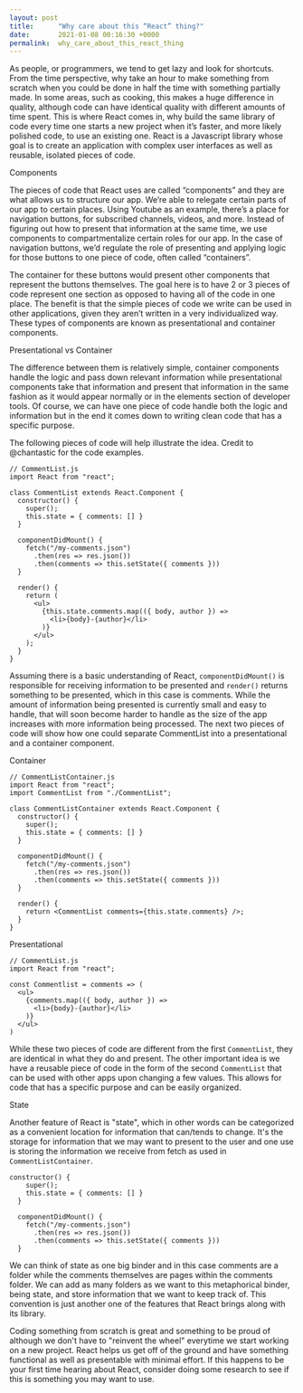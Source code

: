 ```yaml
---
layout: post
title:      "Why care about this “React” thing?"
date:       2021-01-08 00:16:30 +0000
permalink:  why_care_about_this_react_thing
---
```



As people, or programmers, we tend to get lazy and look for shortcuts. From the time perspective, why take an hour to make something from scratch when you could be done in half the time with something partially made. In some areas, such as cooking, this makes a huge difference in quality, although code can have identical quality with different amounts of time spent. This is where React comes in, why build the same library of code every time one starts a new project when it’s faster, and more likely polished code, to use an existing one. React is a Javascript library whose goal is to create an application with complex user interfaces as well as reusable, isolated pieces of code.

Components

The pieces of code that React uses are called “components” and they are what allows us to structure our app. We’re able to relegate certain parts of our app to certain places. Using Youtube as an example, there’s a place for navigation buttons, for subscribed channels, videos, and more. Instead of figuring out how to present that information at the same time, we use components to compartmentalize certain roles for our app. In the case of navigation buttons, we’d regulate the role of presenting and applying logic for those buttons to one piece of code, often called “containers”.

The container for these buttons would present other components that represent the buttons themselves. The goal here is to have 2 or 3 pieces of code represent one section as opposed to having all of the code in one place. The benefit is that the simple pieces of code we write can be used in other applications, given they aren’t written in a very individualized way. These types of components are known as presentational and container components.

Presentational vs Container

The difference between them is relatively simple, container components handle the logic and pass down relevant information while presentational components take that information and present that information in the same fashion as it would appear normally or in the elements section of developer tools. Of course, we can have one piece of code handle both the logic and information but in the end it comes down to writing clean code that has a specific purpose. 

The following pieces of code will help illustrate the idea. Credit to @chantastic for the code examples.

```
// CommentList.js
import React from "react";

class CommentList extends React.Component {
  constructor() {
    super();
    this.state = { comments: [] }
  }
  
  componentDidMount() {
    fetch("/my-comments.json")
      .then(res => res.json())
      .then(comments => this.setState({ comments }))
  }
  
  render() {
    return (
      <ul>
        {this.state.comments.map(({ body, author }) =>
          <li>{body}-{author}</li>
        )}
      </ul>
    );
  }
}
```

Assuming there is a basic understanding of React, `componentDidMount()` is responsible for receiving information to be presented and `render()` returns something to be presented, which in this case is comments. While the amount of information being presented is currently small and easy to handle, that will soon become harder to handle as the size of the app increases with more information being processed. The next two pieces of code will show how one could separate CommentList into a presentational and a container component.

Container
```
// CommentListContainer.js
import React from "react";
import CommentList from "./CommentList";

class CommentListContainer extends React.Component {
  constructor() {
    super();
    this.state = { comments: [] }
  }
  
  componentDidMount() {
    fetch("/my-comments.json")
      .then(res => res.json())
      .then(comments => this.setState({ comments }))
  }
  
  render() {
    return <CommentList comments={this.state.comments} />;
  }
}
```

Presentational
```
// CommentList.js
import React from "react";

const Commentlist = comments => (
  <ul>
    {comments.map(({ body, author }) =>
      <li>{body}-{author}</li>
    )}
  </ul>
)
```

While these two pieces of code are different from the first `CommentList`, they are identical in what they do and present. The other important idea is we have a reusable piece of code in the form of the second `CommentList` that can be used with other apps upon changing a few values. This allows for code that has a specific purpose and can be easily organized.

State

Another feature of React is "state", which in other words can be categorized as a convenient location for information that can/tends to change. It's the storage for information that we may want to present to the user and one use is storing the information we receive from fetch as used in `CommentListContainer`.

```
constructor() {
    super();
    this.state = { comments: [] }
  }
  
  componentDidMount() {
    fetch("/my-comments.json")
      .then(res => res.json())
      .then(comments => this.setState({ comments }))
  }
```

We can think of state as one big binder and in this case comments are a folder while the comments themselves are pages within the comments folder. We can add as many folders as we want to this metaphorical binder, being state, and store information that we want to keep track of. This convention is just another one of the features that React brings along with its library. 

Coding something from scratch is great and something to be proud of although we don't have to "reinvent the wheel" everytime we start working on a new project. React helps us get off of the ground and have something functional as well as presentable with minimal effort. If this happens to be your first time hearing about React, consider doing some research to see if this is something you may want to use.

